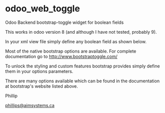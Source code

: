 # odoo_web_toggle
Odoo Backend bootstrap-toggle widget for boolean fields


This works in odoo version 8 (and although I have not tested, probably 9).

In your xml view file simply define any boolean field as shown below.

<field name="myboolean" widget="bs_toggle" options="{}"/>

Most of the native bootstrap options are available. For complete documentation 
go to http://www.bootstraptoggle.com/

To unlock the styling and custom features bootstrap provides simply define them
in your options parameters.

<field name="myboolean" 
       widget="bs_toggle" 
       options="{
                 'data-on':'Yes',
                 'data-off':'No',
                 'data-onstyle':'primary',
                 'data-offstyle':'danger',
                 'data-size':'mini'
                 }"/>

There are many options available which can be found in the documentation at bootstrap's website
listed above.

Phillip

phillips@aimsystems.ca
